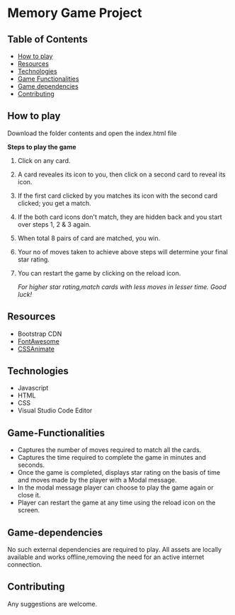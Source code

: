 # Memory Game Project

## Table of Contents

* [How to play](#how-to-play)
* [Resources](#resources)
* [Technologies](#technologies)
* [Game Functionalities](#game-functionalities)
* [Game dependencies](#game-dependencies)
* [Contributing](#contributing)

## How to play

Download the folder contents and open the index.html file

**Steps to play the game**
1. Click on any card.
2. A card reveales its icon to you, then click on a second card to reveal its icon.
3. If the first card clicked by you matches its icon with the second card clicked; you get a match.
4. If the both card icons don't match, they are hidden back and you start over steps 1, 2 & 3 again.
5. When total 8 pairs of card are matched, you win.
6. Your no of moves taken to achieve above steps will determine your final star rating.
7. You can restart the game by clicking on the reload icon.

    *For higher star rating,match cards with less moves in lesser time.
    Good luck!*

## Resources

* Bootstrap CDN
* [FontAwesome](https://fontawesome.com/)
* [CSSAnimate](https://daneden.github.io/animate.css/)

## Technologies

* Javascript
* HTML
* CSS
* Visual Studio Code Editor 

## Game-Functionalities

* Captures the number of moves required to match all the cards.
* Captures the time required to complete the game in minutes and seconds.
* Once the game is completed, displays star rating on the basis of time and moves made by the player with a Modal message.
* In the modal message player can choose to play the game again or close it.
* Player can restart the game at any time using the reload icon on the screen.

## Game-dependencies

No such external dependencies are required to play. All assets are locally available and works offline,removing the need for an active internet connection.

## Contributing

Any suggestions are welcome.
